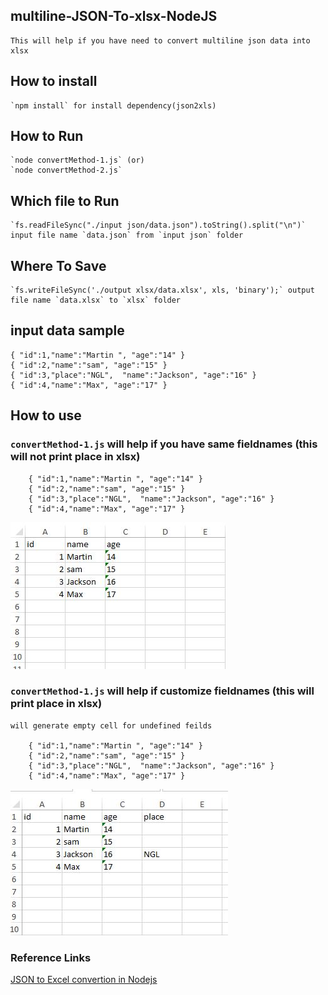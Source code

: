 ## multiline-JSON-To-xlsx-NodeJS
    This will help if you have need to convert multiline json data into xlsx

## How to install
    `npm install` for install dependency(json2xls)  

## How to Run 
    `node convertMethod-1.js` (or)
    `node convertMethod-2.js`

## Which file to Run 
    `fs.readFileSync("./input json/data.json").toString().split("\n")`  input file name `data.json` from `input json` folder  

## Where To Save
    `fs.writeFileSync('./output xlsx/data.xlsx', xls, 'binary');` output file name `data.xlsx` to `xlsx` folder  

## input data sample
    { "id":1,"name":"Martin ", "age":"14" }
    { "id":2,"name":"sam", "age":"15" }
    { "id":3,"place":"NGL",  "name":"Jackson", "age":"16" }
    { "id":4,"name":"Max", "age":"17" }

## How to use
### `convertMethod-1.js` will help if you have same fieldnames (this will not print place in xlsx)

        { "id":1,"name":"Martin ", "age":"14" }
        { "id":2,"name":"sam", "age":"15" }
        { "id":3,"place":"NGL",  "name":"Jackson", "age":"16" }
        { "id":4,"name":"Max", "age":"17" }

![MarineGEO circle logo](https://raw.githubusercontent.com/MANOJ-M-01/Multiline-JSON-Data-To-xlsx-NodeJS/main/img/out1.JPG "output image 1")

### `convertMethod-1.js` will help if customize fieldnames (this will print place in xlsx)  
    will generate empty cell for undefined feilds

        { "id":1,"name":"Martin ", "age":"14" }
        { "id":2,"name":"sam", "age":"15" }
        { "id":3,"place":"NGL",  "name":"Jackson", "age":"16" }
        { "id":4,"name":"Max", "age":"17" }

![MarineGEO circle logo](https://raw.githubusercontent.com/MANOJ-M-01/Multiline-JSON-Data-To-xlsx-NodeJS/main/img/out2.JPG "output image 2")



### Reference Links

[JSON to Excel convertion in Nodejs](https://stackoverflow.com/questions/32237121/json-to-excel-convertion-in-nodejs)

